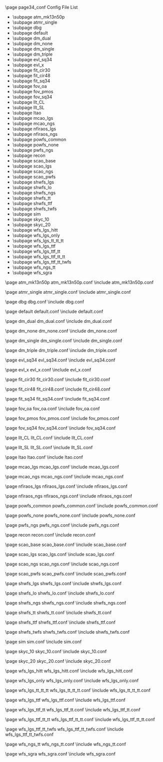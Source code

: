 \page page34_conf Config File List

- \subpage atm_mk13n50p
- \subpage atmr_single
- \subpage dbg
- \subpage default
- \subpage dm_dual
- \subpage dm_none
- \subpage dm_single
- \subpage dm_triple
- \subpage evl_sq34
- \subpage evl_x
- \subpage fit_cir30
- \subpage fit_cir48
- \subpage fit_sq34
- \subpage fov_oa
- \subpage fov_pmos
- \subpage fov_sq34
- \subpage llt_CL
- \subpage llt_SL
- \subpage ltao
- \subpage mcao_lgs
- \subpage mcao_ngs
- \subpage nfiraos_lgs
- \subpage nfiraos_ngs
- \subpage powfs_common
- \subpage powfs_none
- \subpage pwfs_ngs
- \subpage recon
- \subpage scao_base
- \subpage scao_lgs
- \subpage scao_ngs
- \subpage scao_pwfs
- \subpage shwfs_lgs
- \subpage shwfs_lo
- \subpage shwfs_ngs
- \subpage shwfs_tt
- \subpage shwfs_ttf
- \subpage shwfs_twfs
- \subpage sim
- \subpage skyc_10
- \subpage skyc_20
- \subpage wfs_lgs_hitt
- \subpage wfs_lgs_only
- \subpage wfs_lgs_tt_tt_tt
- \subpage wfs_lgs_ttf
- \subpage wfs_lgs_ttf_tt
- \subpage wfs_lgs_ttf_tt_tt
- \subpage wfs_lgs_ttf_tt_twfs
- \subpage wfs_ngs_tt
- \subpage wfs_sgra


\page atm_mk13n50p atm_mk13n50p.conf
\include atm_mk13n50p.conf

\page atmr_single atmr_single.conf
\include atmr_single.conf

\page dbg dbg.conf
\include dbg.conf

\page default default.conf
\include default.conf

\page dm_dual dm_dual.conf
\include dm_dual.conf

\page dm_none dm_none.conf
\include dm_none.conf

\page dm_single dm_single.conf
\include dm_single.conf

\page dm_triple dm_triple.conf
\include dm_triple.conf

\page evl_sq34 evl_sq34.conf
\include evl_sq34.conf

\page evl_x evl_x.conf
\include evl_x.conf

\page fit_cir30 fit_cir30.conf
\include fit_cir30.conf

\page fit_cir48 fit_cir48.conf
\include fit_cir48.conf

\page fit_sq34 fit_sq34.conf
\include fit_sq34.conf

\page fov_oa fov_oa.conf
\include fov_oa.conf

\page fov_pmos fov_pmos.conf
\include fov_pmos.conf

\page fov_sq34 fov_sq34.conf
\include fov_sq34.conf

\page llt_CL llt_CL.conf
\include llt_CL.conf

\page llt_SL llt_SL.conf
\include llt_SL.conf

\page ltao ltao.conf
\include ltao.conf

\page mcao_lgs mcao_lgs.conf
\include mcao_lgs.conf

\page mcao_ngs mcao_ngs.conf
\include mcao_ngs.conf

\page nfiraos_lgs nfiraos_lgs.conf
\include nfiraos_lgs.conf

\page nfiraos_ngs nfiraos_ngs.conf
\include nfiraos_ngs.conf

\page powfs_common powfs_common.conf
\include powfs_common.conf

\page powfs_none powfs_none.conf
\include powfs_none.conf

\page pwfs_ngs pwfs_ngs.conf
\include pwfs_ngs.conf

\page recon recon.conf
\include recon.conf

\page scao_base scao_base.conf
\include scao_base.conf

\page scao_lgs scao_lgs.conf
\include scao_lgs.conf

\page scao_ngs scao_ngs.conf
\include scao_ngs.conf

\page scao_pwfs scao_pwfs.conf
\include scao_pwfs.conf

\page shwfs_lgs shwfs_lgs.conf
\include shwfs_lgs.conf

\page shwfs_lo shwfs_lo.conf
\include shwfs_lo.conf

\page shwfs_ngs shwfs_ngs.conf
\include shwfs_ngs.conf

\page shwfs_tt shwfs_tt.conf
\include shwfs_tt.conf

\page shwfs_ttf shwfs_ttf.conf
\include shwfs_ttf.conf

\page shwfs_twfs shwfs_twfs.conf
\include shwfs_twfs.conf

\page sim sim.conf
\include sim.conf

\page skyc_10 skyc_10.conf
\include skyc_10.conf

\page skyc_20 skyc_20.conf
\include skyc_20.conf

\page wfs_lgs_hitt wfs_lgs_hitt.conf
\include wfs_lgs_hitt.conf

\page wfs_lgs_only wfs_lgs_only.conf
\include wfs_lgs_only.conf

\page wfs_lgs_tt_tt_tt wfs_lgs_tt_tt_tt.conf
\include wfs_lgs_tt_tt_tt.conf

\page wfs_lgs_ttf wfs_lgs_ttf.conf
\include wfs_lgs_ttf.conf

\page wfs_lgs_ttf_tt wfs_lgs_ttf_tt.conf
\include wfs_lgs_ttf_tt.conf

\page wfs_lgs_ttf_tt_tt wfs_lgs_ttf_tt_tt.conf
\include wfs_lgs_ttf_tt_tt.conf

\page wfs_lgs_ttf_tt_twfs wfs_lgs_ttf_tt_twfs.conf
\include wfs_lgs_ttf_tt_twfs.conf

\page wfs_ngs_tt wfs_ngs_tt.conf
\include wfs_ngs_tt.conf

\page wfs_sgra wfs_sgra.conf
\include wfs_sgra.conf


